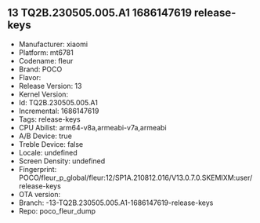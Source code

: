 ##  13 TQ2B.230505.005.A1 1686147619 release-keys
- Manufacturer: xiaomi
- Platform: mt6781
- Codename: fleur
- Brand: POCO
- Flavor: 
- Release Version: 13
- Kernel Version: 
- Id: TQ2B.230505.005.A1
- Incremental: 1686147619
- Tags: release-keys
- CPU Abilist: arm64-v8a,armeabi-v7a,armeabi
- A/B Device: true
- Treble Device: false
- Locale: undefined
- Screen Density: undefined
- Fingerprint: POCO/fleur_p_global/fleur:12/SP1A.210812.016/V13.0.7.0.SKEMIXM:user/release-keys
- OTA version: 
- Branch: -13-TQ2B.230505.005.A1-1686147619-release-keys
- Repo: poco_fleur_dump
